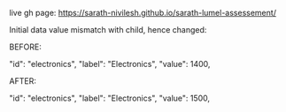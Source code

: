 live gh page: https://sarath-nivilesh.github.io/sarath-lumel-assessement/

Initial data value mismatch with child, hence changed: 

BEFORE:

"id": "electronics",
      "label": "Electronics",
      "value": 1400,


AFTER:

"id": "electronics",
      "label": "Electronics",
      "value": 1500,

